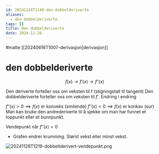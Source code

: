 ```yaml
---
id: 20241128T1148-den-dobbelderiverte
aliases:
  - den dobbelderiverte
tags: []
title: Den dobbelderiverte
date: 2024-11-28
---
```


#matte [[20240616T1007-derivasjon|derivasjon]]

# den dobbelderiverte

$$
f \left( x \right) \to f' \left( x \right) \to f'' \left( x \right)
$$

Den deriverte forteller oss om veksten til f (stigningstall til tangent)
Den dobbelderiverte forteller oss om veksten til $f'$. Endring i endring

$f'' \left( x \right) > 0 \implies f \left( x \right)$ er konveks (smilende)
$f'' \left( x \right) < 0 \implies f \left( x \right)$ er konkav (sur)
Man kan bruke den andrederiverte til å sjekke om man har funnet et toppunkt eller et bunnpunkt.

Vendepunkt når $f'' \left( x \right) = 0$

- Grafen endrer krumming. Størst vekst eller minst vekst.

![20241128T1219-dobbeltderivert-vendepunkt.png](Assets/20241128T1219-dobbeltderivert-vendepunkt.png)
